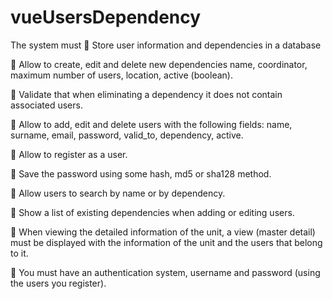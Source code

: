 # vueUsersDependency

The system must
 Store user information and dependencies in a database

 Allow to create, edit and delete new dependencies name, coordinator, maximum number of users, location, active (boolean).

 Validate that when eliminating a dependency it does not contain associated users.

 Allow to add, edit and delete users with the following fields: name, surname, email, password, valid_to, dependency, active.

 Allow to register as a user.

 Save the password using some hash, md5 or sha128 method.

 Allow users to search by name or by dependency.

 Show a list of existing dependencies when adding or editing users.

 When viewing the detailed information of the unit, a view (master detail) must be displayed with the information of the unit and the users that belong to it.

 You must have an authentication system, username and password (using the users you register).
